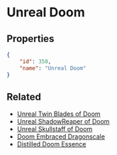 # Unreal Doom

<no description available>

## Properties

```json
{
    "id": 350,
    "name": "Unreal Doom"
}
```

## Related

- [Unreal Twin Blades of Doom](../items/20379-unreal-twin-blades-of-doom.md)
- [Unreal ShadowReaper of Doom](../items/20380-unreal-shadowreaper-of-doom.md)
- [Unreal Skullstaff of Doom](../items/20381-unreal-skullstaff-of-doom.md)
- [Doom Embraced Dragonscale](../items/20377-doom-embraced-dragonscale.md)
- [Distilled Doom Essence](../items/20378-distilled-doom-essence.md)


